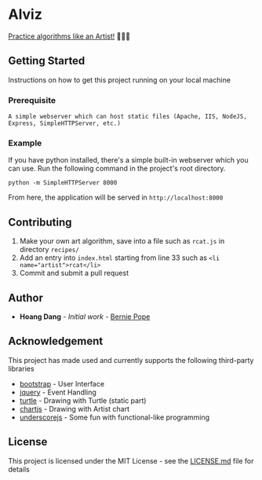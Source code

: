 # Alviz 
[Practice algorithms like an Artist!](https://rawgit.com/hoangdangninh/Alviz/master/index.html) :turtle::turtle::turtle:

## Getting Started
Instructions on how to get this project running on your local machine

### Prerequisite
```
A simple webserver which can host static files (Apache, IIS, NodeJS, Express, SimpleHTTPServer, etc.)  
```

### Example
If you have python installed,  there's a simple built-in webserver which you can use.
Run the following command in the project's root directory.

```
python -m SimpleHTTPServer 8000
```

From here, the application will be served in `http://localhost:8000`

## Contributing
1) Make your own art algorithm, save into a file such as `rcat.js` in directory `recipes/`
2) Add an entry into `index.html` starting from line 33 such as `<li name="artist">rcat</li>`
3) Commit and submit a pull request

## Author
* **Hoang Dang** - *Initial work* - [Bernie Pope](https://github.com/bjpop)

## Acknowledgement
This project has made used and currently supports the following third-party libraries

* [bootstrap](https://github.com/twbs/bootstrap) - User Interface
* [jquery](https://github.com/jquery/jquery) - Event Handling 
* [turtle](https://github.com/bjpop/js-turtle) - Drawing with Turtle (static part) 
* [chartjs](https://github.com/chartjs/Chart.js) - Drawing with Artist chart
* [underscorejs](http://underscorejs.org/) - Some fun with functional-like programming

## License
This project is licensed under the MIT License - see the [LICENSE.md](LICENSE.md) file for details
